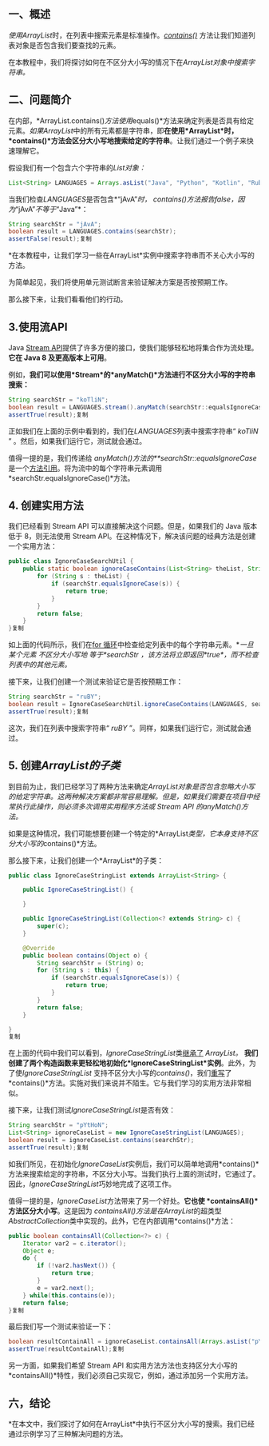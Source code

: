 ## 一、概述

*使用ArrayList*时，在列表中搜索元素是标准操作。*[contains()](https://www.baeldung.com/find-list-element-java#1-contains)* 方法让我们知道列表对象是否包含我们要查找的元素。

在本教程中，我们将探讨如何在不区分大小写的情况下在*ArrayList<String>对象中搜索字符串。*

## 二、问题简介

在内部，*ArrayList.contains()*方法使用*equals()*方法来确定列表是否具有给定元素。*如果ArrayList*中的所有元素都是字符串，即**在使用\*ArrayList<String>\*时，\*contains()\*方法会区分大小写地搜索给定的字符串**。让我们通过一个例子来快速理解它。

假设我们有一个包含六个字符串的*List对象：*

```java
List<String> LANGUAGES = Arrays.asList("Java", "Python", "Kotlin", "Ruby", "Javascript", "Go");复制
```

当我们检查*LANGUAGES*是否包含*“jAvA”*时， *contains()*方法报告*false*，因为*“jAvA”*不等于*“Java”*：

```java
String searchStr = "jAvA";
boolean result = LANGUAGES.contains(searchStr);
assertFalse(result);复制
```

*在本教程中，让我们学习一些在ArrayList<String>*实例中搜索字符串而不关心大小写的方法。

为简单起见，我们将使用单元测试断言来验证解决方案是否按预期工作。

那么接下来，让我们看看他们的行动。

## 3.使用流API

Java [Stream API](https://www.baeldung.com/java-8-streams)提供了许多方便的接口，使我们能够轻松地将集合作为流处理。**它在 Java 8 及更高版本上可用**。

例如，**我们可以使用\*Stream\*的\*anyMatch()\*方法进行不区分大小写的字符串搜索：**

```java
String searchStr = "koTliN";
boolean result = LANGUAGES.stream().anyMatch(searchStr::equalsIgnoreCase);
assertTrue(result);复制
```

正如我们在上面的示例中看到的，我们在*LANGUAGES*列表中搜索字符串“ *koTliN* ” 。然后，如果我们运行它，测试就会通过。

值得一提的是，我们传递给 *anyMatch()方法的**searchStr::equalsIgnoreCase*是一个[方法引用](https://www.baeldung.com/java-method-references)。将为流中的每个字符串元素调用*searchStr.equalsIgnoreCase()*方法。

## 4. 创建实用方法

我们已经看到 Stream API 可以直接解决这个问题。但是，如果我们的 Java 版本低于 8，则无法使用 Stream API。在这种情况下，解决该问题的经典方法是创建一个实用方法：

```java
public class IgnoreCaseSearchUtil {
    public static boolean ignoreCaseContains(List<String> theList, String searchStr) {
        for (String s : theList) {
            if (searchStr.equalsIgnoreCase(s)) {
                return true;
            }
        }
        return false;
    }
}复制
```

如上面的代码所示，我们在[for 循环](https://www.baeldung.com/java-for-loop)中检查给定列表中的每个字符串元素。**一旦某个元素 不区分大小写地 等于\*searchStr ，该方法将立即返回\**true\*，而不检查列表中的其他元素。**

接下来，让我们创建一个测试来验证它是否按预期工作：

```java
String searchStr = "ruBY";
boolean result = IgnoreCaseSearchUtil.ignoreCaseContains(LANGUAGES, searchStr);
assertTrue(result);复制
```

这次，我们在列表中搜索字符串“ *ruBY* ”。同样，如果我们运行它，测试就会通过。

## 5. 创建*ArrayList<String>的子类*

到目前为止，我们已经学习了两种方法来确定*ArrayList<String>*对象是否包含忽略大小写的给定字符串。这两种解决方案都非常容易理解。但是，如果我们需要在项目中经常执行此操作，则必须多次调用实用程序方法或 Stream API 的*anyMatch()方法。*

如果是这种情况，我们可能想要创建一个特定的*ArrayList<String>*类型，它本身支持不区分大小写的*contains()*方法。

那么接下来，让我们创建一个*ArrayList<String>*的子类：

```java
public class IgnoreCaseStringList extends ArrayList<String> {

    public IgnoreCaseStringList() {

    }

    public IgnoreCaseStringList(Collection<? extends String> c) {
        super(c);
    }

    @Override
    public boolean contains(Object o) {
        String searchStr = (String) o;
        for (String s : this) {
            if (searchStr.equalsIgnoreCase(s)) {
                return true;
            }
        }
        return false;
    }

}
复制
```

在上面的代码中我们可以看到，*IgnoreCaseStringList*类[继承了](https://www.baeldung.com/java-inheritance) *ArrayList<String>。* **我们创建了两个构造函数来更轻松地初始化\*IgnoreCaseStringList\*实例**。此外，为了使*IgnoreCaseStringList* 支持不区分大小写的*contains()*，我们[重写](https://www.baeldung.com/java-override)了 *contains()*方法。实施对我们来说并不陌生。它与我们学习的实用方法非常相似。

接下来，让我们测试*IgnoreCaseStringList*是否有效：

```java
String searchStr = "pYtHoN";
List<String> ignoreCaseList = new IgnoreCaseStringList(LANGUAGES);
boolean result = ignoreCaseList.contains(searchStr);
assertTrue(result);复制
```

如我们所见，在初始化*IgnoreCaseList*实例后，我们可以简单地调用*contains()*方法来搜索给定的字符串，不区分大小写。当我们执行上面的测试时，它通过了。因此，*IgnoreCaseStringList*巧妙地完成了这项工作。

值得一提的是，*IgnoreCaseList*方法带来了另一个好处。**它也使 \*containsAll()\*方法区分大小写**。这是因为 *containsAll()*方法是在*ArrayList*的超类型*AbstractCollection*类中实现的。此外，它在内部调用*contains()*方法：

```java
public boolean containsAll(Collection<?> c) {
    Iterator var2 = c.iterator();
    Object e;
    do {
        if (!var2.hasNext()) {
            return true;
        }
        e = var2.next();
    } while(this.contains(e));
    return false;
}复制
```

最后我们写一个测试来验证一下：

```java
boolean resultContainAll = ignoreCaseList.containsAll(Arrays.asList("pYtHon", "jAvA", "koTliN", "ruBY"));
assertTrue(resultContainAll);复制
```

另一方面，如果我们希望 Stream API 和实用方法方法也支持区分大小写的*containsAll()*特性，我们必须自己实现它，例如，通过添加另一个实用方法。

## 六，结论

*在本文中，我们探讨了如何在ArrayList<String>*中执行不区分大小写的搜索。我们已经通过示例学习了三种解决问题的方法。